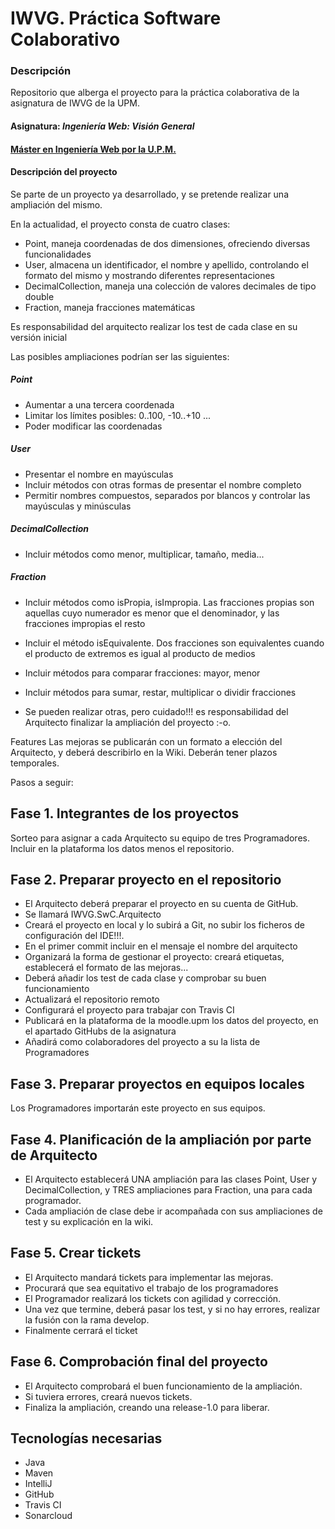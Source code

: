 # IWVG. Práctica Software Colaborativo
### Descripción
Repositorio que alberga el proyecto para la práctica colaborativa de la asignatura de IWVG de la UPM.

#### Asignatura: *Ingeniería Web: Visión General*
#### [Máster en Ingeniería Web por la U.P.M.](http://miw.etsisi.upm.es)

#### Descripción del proyecto
Se parte de un proyecto ya desarrollado, y se pretende realizar una ampliación del mismo.

En la actualidad, el proyecto consta de cuatro clases:

* Point, maneja coordenadas de dos dimensiones, ofreciendo diversas funcionalidades
* User, almacena un identificador, el nombre y apellido, controlando el formato del mismo y mostrando diferentes representaciones
* DecimalCollection, maneja una colección de valores decimales de tipo double
* Fraction, maneja fracciones matemáticas

Es responsabilidad del arquitecto realizar los test de cada clase en su versión inicial

Las posibles ampliaciones podrían ser las siguientes:

##### Point
* Aumentar a una tercera coordenada
* Limitar los límites posibles: 0..100, -10..+10 ...
* Poder modificar las coordenadas

##### User
* Presentar el nombre en mayúsculas
* Incluir métodos con otras formas de presentar el nombre completo
* Permitir nombres compuestos, separados por blancos y controlar las mayúsculas y minúsculas

##### DecimalCollection
* Incluir métodos como menor, multiplicar, tamaño, media...

##### Fraction
* Incluir métodos como isPropia, isImpropia. Las fracciones propias son aquellas cuyo numerador es menor que el denominador, y las fracciones impropias el resto
* Incluir el método isEquivalente. Dos fracciones son equivalentes cuando el producto de extremos es igual al producto de medios
* Incluir métodos para comparar fracciones: mayor, menor
* Incluir métodos para sumar, restar, multiplicar o dividir fracciones

* Se pueden realizar otras, pero cuidado!!! es responsabilidad del Arquitecto finalizar la ampliación del proyecto :-o.

Features
Las mejoras se publicarán con un formato a elección del Arquitecto, y deberá describirlo en la Wiki. Deberán tener plazos temporales.

Pasos a seguir:

## Fase 1. Integrantes de los proyectos

Sorteo para asignar a cada Arquitecto su equipo de tres Programadores. Incluir en la plataforma los datos menos el repositorio.

## Fase 2. Preparar proyecto en el repositorio

* El Arquitecto deberá preparar el proyecto en su cuenta de GitHub.
* Se llamará IWVG.SwC.Arquitecto
* Creará el proyecto en local y lo subirá a Git, no subir los ficheros de configuración del IDE!!!.
* En el primer commit incluir en el mensaje el nombre del arquitecto
* Organizará la forma de gestionar el proyecto: creará etiquetas, establecerá el formato de las mejoras...
* Deberá añadir los test de cada clase y comprobar su buen funcionamiento
* Actualizará el repositorio remoto
* Configurará el proyecto para trabajar con Travis CI
* Publicará en la plataforma de la moodle.upm los datos del proyecto, en el apartado GitHubs de la asignatura
* Añadirá como colaboradores del proyecto a su la lista de Programadores

## Fase 3. Preparar proyectos en equipos locales

Los Programadores importarán este proyecto en sus equipos.

## Fase 4. Planificación de la ampliación por parte de Arquitecto

* El Arquitecto establecerá UNA ampliación para las clases Point, User y DecimalCollection, y TRES ampliaciones para Fraction, una para cada programador.
* Cada ampliación de clase debe ir acompañada con sus ampliaciones de test y su explicación en la wiki.

## Fase 5. Crear tickets

* El Arquitecto mandará tickets para implementar las mejoras.
* Procurará que sea equitativo el trabajo de los programadores
* El Programador realizará los tickets con agilidad y corrección.
* Una vez que termine, deberá pasar los test, y si no hay errores, realizar la fusión con la rama develop.
* Finalmente cerrará el ticket

## Fase 6. Comprobación final del proyecto

* El Arquitecto comprobará el buen funcionamiento de la ampliación.
* Si tuviera errores, creará nuevos tickets.
* Finaliza la ampliación, creando una release-1.0 para liberar.

## Tecnologías necesarias
* Java
* Maven
* IntelliJ
* GitHub
* Travis CI
* Sonarcloud

